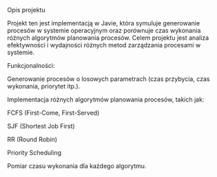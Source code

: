 Opis projektu

Projekt ten jest implementacją w Javie, która symuluje generowanie procesów w systemie operacyjnym oraz porównuje czas wykonania różnych algorytmów planowania procesów. Celem projektu jest analiza efektywności i wydajności różnych metod zarządzania procesami w systemie.

Funkcjonalności:

Generowanie procesów o losowych parametrach (czas przybycia, czas wykonania, priorytet itp.).

Implementacja różnych algorytmów planowania procesów, takich jak:

FCFS (First-Come, First-Served)

SJF (Shortest Job First)

RR (Round Robin)

Priority Scheduling

Pomiar czasu wykonania dla każdego algorytmu.
